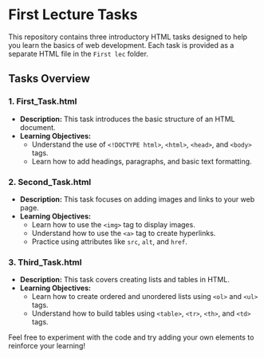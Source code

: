 # First Lecture Tasks

This repository contains three introductory HTML tasks designed to help you learn the basics of web development. Each task is provided as a separate HTML file in the `First lec` folder.

## Tasks Overview

### 1. First_Task.html
- **Description:** This task introduces the basic structure of an HTML document.
- **Learning Objectives:**
  - Understand the use of `<!DOCTYPE html>`, `<html>`, `<head>`, and `<body>` tags.
  - Learn how to add headings, paragraphs, and basic text formatting.

### 2. Second_Task.html
- **Description:** This task focuses on adding images and links to your web page.
- **Learning Objectives:**
  - Learn how to use the `<img>` tag to display images.
  - Understand how to use the `<a>` tag to create hyperlinks.
  - Practice using attributes like `src`, `alt`, and `href`.

### 3. Third_Task.html
- **Description:** This task covers creating lists and tables in HTML.
- **Learning Objectives:**
  - Learn how to create ordered and unordered lists using `<ol>` and `<ul>` tags.
  - Understand how to build tables using `<table>`, `<tr>`, `<th>`, and `<td>` tags.

Feel free to experiment with the code and try adding your own elements to reinforce your learning!

